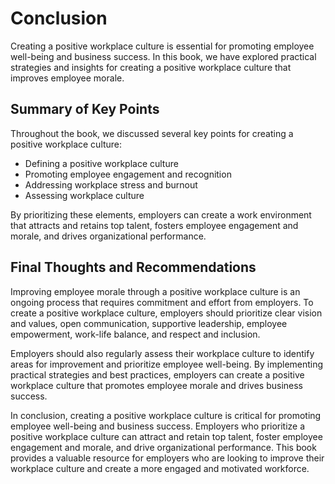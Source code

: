 # Conclusion

Creating a positive workplace culture is essential for promoting employee well-being and business success. In this book, we have explored practical strategies and insights for creating a positive workplace culture that improves employee morale.

Summary of Key Points
---------------------

Throughout the book, we discussed several key points for creating a positive workplace culture:

* Defining a positive workplace culture
* Promoting employee engagement and recognition
* Addressing workplace stress and burnout
* Assessing workplace culture

By prioritizing these elements, employers can create a work environment that attracts and retains top talent, fosters employee engagement and morale, and drives organizational performance.

Final Thoughts and Recommendations
----------------------------------

Improving employee morale through a positive workplace culture is an ongoing process that requires commitment and effort from employers. To create a positive workplace culture, employers should prioritize clear vision and values, open communication, supportive leadership, employee empowerment, work-life balance, and respect and inclusion.

Employers should also regularly assess their workplace culture to identify areas for improvement and prioritize employee well-being. By implementing practical strategies and best practices, employers can create a positive workplace culture that promotes employee morale and drives business success.

In conclusion, creating a positive workplace culture is critical for promoting employee well-being and business success. Employers who prioritize a positive workplace culture can attract and retain top talent, foster employee engagement and morale, and drive organizational performance. This book provides a valuable resource for employers who are looking to improve their workplace culture and create a more engaged and motivated workforce.

